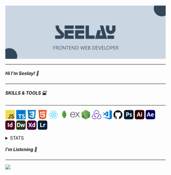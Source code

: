 [![banner](./images/BannerImg.svg)](https://seelay.in)

---

##### Hi I'm Seelay! 👋

---

##### SKILLS & TOOLS 💻

---

<code><img height="30" src="https://raw.githubusercontent.com/devicons/devicon/master/icons/javascript/javascript-original.svg"></code>
<code><img height="30" src="https://raw.githubusercontent.com/devicons/devicon/master/icons/typescript/typescript-original.svg"></code>
<code><img height="30" src="https://raw.githubusercontent.com/devicons/devicon/master/icons/css3/css3-original.svg"></code>
<code><img height="30" src="https://raw.githubusercontent.com/devicons/devicon/master/icons/html5/html5-original.svg"></code>
<code><img height="30" src="https://raw.githubusercontent.com/devicons/devicon/master/icons/react/react-original.svg"></code>
<code><img height="30" src="https://github.com/devicons/devicon/blob/master/icons/mongodb/mongodb-original.svg"></code>
<code><img height="30" src="https://github.com/devicons/devicon/blob/master/icons/express/express-original.svg"></code>
<code><img height="30" src="https://raw.githubusercontent.com/github/explore/80688e429a7d4ef2fca1e82350fe8e3517d3494d/topics/nodejs/nodejs.png"></code>
<code><img height="30" src="https://raw.githubusercontent.com/devicons/devicon/master/icons/redux/redux-original.svg"></code>
<code><img height="30" src="https://raw.githubusercontent.com/github/explore/80688e429a7d4ef2fca1e82350fe8e3517d3494d/topics/visual-studio-code/visual-studio-code.png"></code>
<code><img height="30" src="https://raw.githubusercontent.com/devicons/devicon/master/icons/github/github-original.svg"></code>
<code><img height="30" src="./images/adobephotoshop.svg"></code>
<code><img height="30" src="./images/adobeillustrator.svg"></code>
<code><img height="30" src="./images/adobeaftereffects.svg"></code>
<code><img height="30" src="./images/adobeindesign.svg"></code>
<code><img height="30" src="./images/adobedreamweaver.svg"></code>
<code><img height="30" src="./images/adobexd.svg"></code>
<code><img height="30" src="./images/adobelightroom.svg"></code>

<details>
  <summary>STATS</summary>

---

![Aman Seelay's GitHub Stats](https://github-readme-stats.vercel.app/api?username=imseelay&show_icons=true&theme=nord)

![Most Used Languages](https://github-readme-stats.vercel.app/api/top-langs?username=imseelay&show_icons=true&theme=nord)

##### Weekly development breakdown 📊

---

<!--START_SECTION:waka-->

```text
Week: 09 January, 2021 - 16 January, 2021

Other        8 hrs 56 mins   ███████████████████████░░   91.44 %
JavaScript   16 mins         ▓░░░░░░░░░░░░░░░░░░░░░░░░   02.74 %
Markdown     11 mins         ▒░░░░░░░░░░░░░░░░░░░░░░░░   01.98 %
JSON         10 mins         ▒░░░░░░░░░░░░░░░░░░░░░░░░   01.73 %
TypeScript   4 mins          ▒░░░░░░░░░░░░░░░░░░░░░░░░   00.69 %
```

<!--END_SECTION:waka-->

---

 </details>

##### I'm Listening 🎵

---

<object data="https://now-play.vercel.app/api/generate?uid=7a17a86e-d6b7-43b5-8d9c-1d6dae42a779" >

  <img src="https://now-play.vercel.app/api/generate?uid=7a17a86e-d6b7-43b5-8d9c-1d6dae42a779" />

</object>
